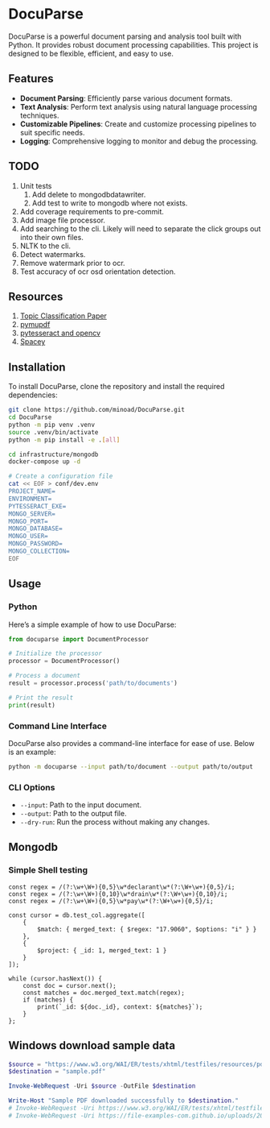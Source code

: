 # DocuParse

DocuParse is a powerful document parsing and analysis tool built with Python. It provides robust document processing capabilities. This project is designed to be flexible, efficient, and easy to use.

## Features

- **Document Parsing**: Efficiently parse various document formats.
- **Text Analysis**: Perform text analysis using natural language processing techniques.
- **Customizable Pipelines**: Create and customize processing pipelines to suit specific needs.
- **Logging**: Comprehensive logging to monitor and debug the processing.

## TODO

1. Unit tests
    1. Add delete to mongodbdatawriter.
    1. Add test to write to mongodb where not exists.
1. Add coverage requirements to pre-commit.
1. Add image file processor.
1. Add searching to the cli.  Likely will need to separate the click groups out into their own files.
1. NLTK to the cli.
1. Detect watermarks.
1. Remove watermark prior to ocr.
1. Test accuracy of ocr osd orientation detection.

## Resources

1. [Topic Classification Paper](https://ojs.aaai.org/index.php/ICWSM/article/view/14434/14283)
1. [pymupdf](https://pymupdf.readthedocs.io/en/latest/the-basics.html)
1. [pytesseract and opencv](https://nanonets.com/blog/ocr-with-tesseract/)
1. [Spacey](https://spacy.io/usage/rule-based-matching)

## Installation

To install DocuParse, clone the repository and install the required dependencies:

```bash
git clone https://github.com/minoad/DocuParse.git
cd DocuParse
python -m pip venv .venv
source .venv/bin/activate
python -m pip install -e .[all]

cd infrastructure/mongodb
docker-compose up -d

# Create a configuration file
cat << EOF > conf/dev.env
PROJECT_NAME=
ENVIRONMENT=
PYTESSERACT_EXE=
MONGO_SERVER=
MONGO_PORT=
MONGO_DATABASE=
MONGO_USER=
MONGO_PASSWORD=
MONGO_COLLECTION=
EOF

```

## Usage

### Python

Here’s a simple example of how to use DocuParse:

```python
from docuparse import DocumentProcessor

# Initialize the processor
processor = DocumentProcessor()

# Process a document
result = processor.process('path/to/documents')

# Print the result
print(result)
```

### Command Line Interface

DocuParse also provides a command-line interface for ease of use. Below is an example:

```bash
python -m docuparse --input path/to/document --output path/to/output
```

### CLI Options

- `--input`: Path to the input document.
- `--output`: Path to the output file.
- `--dry-run`: Run the process without making any changes.

## Mongodb

### Simple Shell testing

```shell
const regex = /(?:\w+\W+){0,5}\w*declarant\w*(?:\W+\w+){0,5}/i;
const regex = /(?:\w+\W+){0,10}\w*drain\w*(?:\W+\w+){0,10}/i;
const regex = /(?:\w+\W+){0,5}\w*pay\w*(?:\W+\w+){0,5}/i;

const cursor = db.test_col.aggregate([
    {
        $match: { merged_text: { $regex: "17.9060", $options: "i" } }
    },
    {
        $project: { _id: 1, merged_text: 1 }
    }
]);

while (cursor.hasNext()) {
    const doc = cursor.next();
    const matches = doc.merged_text.match(regex);
    if (matches) {
        print(`_id: ${doc._id}, context: ${matches}`);
    }
};
```

## Windows download sample data

```powershell
$source = "https://www.w3.org/WAI/ER/tests/xhtml/testfiles/resources/pdf/dummy.pdf"
$destination = "sample.pdf"

Invoke-WebRequest -Uri $source -OutFile $destination

Write-Host "Sample PDF downloaded successfully to $destination."
# Invoke-WebRequest -Uri https://www.w3.org/WAI/ER/tests/xhtml/testfiles/resources/pdf/dummy.pdf -Outfile data\test\
# Invoke-WebRequest -Uri https://file-examples-com.github.io/uploads/2017/10/file-sample_150kB.pdf -Outfile data\test\
```
